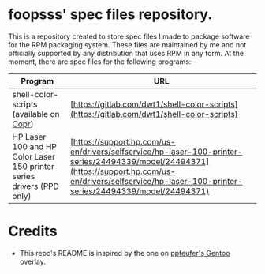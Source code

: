 # foopsss' spec files repository.
This is a repository created to store spec files I made to package software for the RPM packaging system. These files are maintained by me and not officially supported by any distribution that uses RPM in any form. At the moment, there are spec files for the following programs:

| Program | URL |
|---|---|
| shell-color-scripts (available on [Copr](https://copr.fedorainfracloud.org/coprs/foopsss/shell-color-scripts)) | [https://gitlab.com/dwt1/shell-color-scripts](https://gitlab.com/dwt1/shell-color-scripts) |
| HP Laser 100 and HP Color Laser 150 printer series drivers (PPD only) | [https://support.hp.com/us-en/drivers/selfservice/hp-laser-100-printer-series/24494339/model/24494371](https://support.hp.com/us-en/drivers/selfservice/hp-laser-100-printer-series/24494339/model/24494371) |

# Credits
* This repo's README is inspired by the one on [ppfeufer's Gentoo overlay](https://github.com/ppfeufer/gentoo-overlay).
